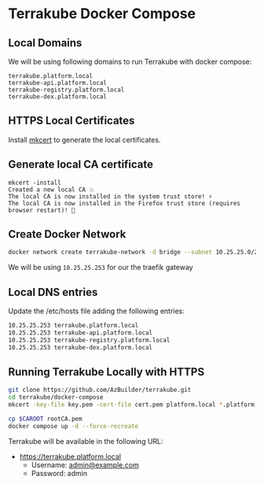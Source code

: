 # Terrakube Docker Compose

## Local Domains

We will be using following domains to run Terrakube with docker compose:

```shell
terrakube.platform.local
terrakube-api.platform.local
terrakube-registry.platform.local
terrakube-dex.platform.local
```

## HTTPS Local Certificates

Install [mkcert](https://github.com/FiloSottile/mkcert#installation) to generate the local certificates.

## Generate local CA certificate

```shell
mkcert -install
Created a new local CA 💥
The local CA is now installed in the system trust store! ⚡️
The local CA is now installed in the Firefox trust store (requires browser restart)! 🦊
```

## Create Docker Network

```bash
docker network create terrakube-network -d bridge --subnet 10.25.25.0/24 --gateway 10.25.25.254
```

We will be using `10.25.25.253` for our the traefik gateway

## Local DNS entries

Update the /etc/hosts file adding the following entries:

```bash
10.25.25.253 terrakube.platform.local
10.25.25.253 terrakube-api.platform.local
10.25.25.253 terrakube-registry.platform.local
10.25.25.253 terrakube-dex.platform.local
```

## Running Terrakube Locally with HTTPS

```bash
git clone https://github.com/AzBuilder/terrakube.git
cd terrakube/docker-compose
mkcert -key-file key.pem -cert-file cert.pem platform.local *.platform.local

cp $CAROOT rootCA.pem
docker compose up -d --force-recreate
```

Terrakube will be available in the following URL:

* https://terrakube.platform.local
  * Username: admin@example.com
  * Password: admin 